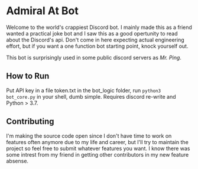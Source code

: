 # Admiral At Bot

Welcome to the world's crappiest Discord bot. I mainly made this as a friend wanted a practical joke bot and I saw this as a good opertunity to read about the Discord's api. Don't come in here expecting actual engineering effort, but if you want a one function bot starting point, knock yourself out.

This bot is surprisingly used in some public discord servers as *Mr. Ping*.

## How to Run

Put API key in a file token.txt in the bot_logic folder, run `python3 bot_core.py` in your shell, dumb simple. Requires discord re-write and Python > 3.7.

## Contributing

I'm making the source code open since I don't have time to work on features often anymore due to my life and career, but I'll try to maintain the project so feel free to submit whatever features you want. I know there was some intrest from my friend in getting other contributors in my new feature absense.
